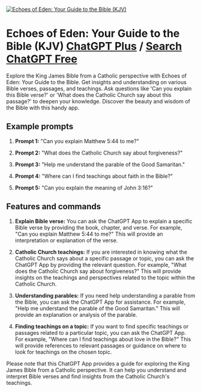 
[![Echoes of Eden: Your Guide to the Bible (KJV)](https://files.oaiusercontent.com/file-BVlqISoqrNatDPOvKuUurpyl?se=2123-10-17T10%3A08%3A08Z&sp=r&sv=2021-08-06&sr=b&rscc=max-age%3D31536000%2C%20immutable&rscd=attachment%3B%20filename%3Dbook-with-a-cross-on-it-with-a-church-interior-the-background-portrait-assassins-creed-style-unr%2520%25281%2529.png&sig=KXg5xe6UzjH80zHMOv0wnIwD3yT07iJol2UJq8O/kkw%3D)](https://chat.openai.com/g/g-x0WJbDdKU-echoes-of-eden-your-guide-to-the-bible-kjv)

# Echoes of Eden: Your Guide to the Bible (KJV) [ChatGPT Plus](https://chat.openai.com/g/g-x0WJbDdKU-echoes-of-eden-your-guide-to-the-bible-kjv) / [Search ChatGPT Free](https://gptcall.net/index.html#/?search=Echoes%20of%20Eden%3A%20Your%20Guide%20to%20the%20Bible%20(KJV))

Explore the King James Bible from a Catholic perspective with Echoes of Eden: Your Guide to the Bible. Get insights and understanding on various Bible verses, passages, and teachings. Ask questions like 'Can you explain this Bible verse?' or 'What does the Catholic Church say about this passage?' to deepen your knowledge. Discover the beauty and wisdom of the Bible with this handy app.

## Example prompts

1. **Prompt 1:** "Can you explain Matthew 5:44 to me?"

2. **Prompt 2:** "What does the Catholic Church say about forgiveness?"

3. **Prompt 3:** "Help me understand the parable of the Good Samaritan."

4. **Prompt 4:** "Where can I find teachings about faith in the Bible?"

5. **Prompt 5:** "Can you explain the meaning of John 3:16?"

## Features and commands

1. **Explain Bible verse:** You can ask the ChatGPT App to explain a specific Bible verse by providing the book, chapter, and verse. For example, "Can you explain Matthew 5:44 to me?" This will provide an interpretation or explanation of the verse.

2. **Catholic Church teachings:** If you are interested in knowing what the Catholic Church says about a specific passage or topic, you can ask the ChatGPT App by providing the relevant question. For example, "What does the Catholic Church say about forgiveness?" This will provide insights on the teachings and perspectives related to the topic within the Catholic Church.

3. **Understanding parables:** If you need help understanding a parable from the Bible, you can ask the ChatGPT App for assistance. For example, "Help me understand the parable of the Good Samaritan." This will provide an explanation or analysis of the parable.

4. **Finding teachings on a topic:** If you want to find specific teachings or passages related to a particular topic, you can ask the ChatGPT App. For example, "Where can I find teachings about love in the Bible?" This will provide references to relevant passages or guidance on where to look for teachings on the chosen topic.

Please note that this ChatGPT App provides a guide for exploring the King James Bible from a Catholic perspective. It can help you understand and interpret Bible verses and find insights from the Catholic Church's teachings.


